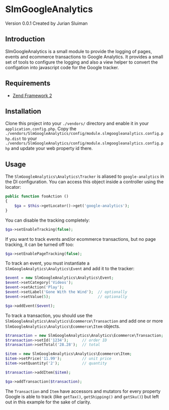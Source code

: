 SlmGoogleAnalytics
===
Version 0.0.1 Created by Jurian Sluiman

Introduction
---
SlmGoogleAnalytics is a small module to provide the logging of pages, events and
ecommerce transactions to Google Analytics. It provides a small set of tools to 
configure the logging and also a view helper to convert the configation into 
javascript code for the Google tracker.

Requirements
---
* [Zend Framework 2](https://github.com/zendframework/zf2)

Installation
---
Clone this project into your `./vendors/` directory and enable it in your
`application.config.php`. Copy the 
`./vendors/SlmGoogleAnalytics/config/module.slmgoogleanalytics.config.php.dist`
to your `./vendors/SlmGoogleAnalytics/config/module.slmgoogleanalytics.config.php`
and update your web property id there.

Usage
---
The `SlmGoogleAnalytics\Analytics\Tracker` is aliased to `google-analytics` in 
the DI configuration. You can access this object inside a controller using the
locator:

```php
public function fooAction ()
{
    $ga = $this->getLocator()->get('google-analytics');
}
```

You can disable the tracking completely:

```php
$ga->setEnableTracking(false);
```

If you want to track events and/or ecommerce transactions, but no page tracking,
it can be turned off too:

```php
$ga->setEnablePageTracking(false);
```

To track an event, you must instantiate a `SlmGoogleAnalytics\Analytics\Event`
and add it to the tracker:

```php
$event = new SlmGoogleAnalytics\Analytics\Event;
$event->setCategory('Videos');
$event->setAction('Play');
$event->setLabel('Gone With the Wind');  // optionally
$event->setValue(5);                     // optionally

$ga->addEvent($event);
```

To track a transaction, you should use the
`SlmGoogleAnalytics\Analytics\Ecommerce\Transaction` and add one or more
`SlmGoogleAnalytics\Analytics\Ecommerce\Item` objects.

```php
$transaction = new SlmGoogleAnalytics\Analytics\Ecommerce\Transaction;
$transaction->setId('1234');      // order ID
$transaction->setTotal('28.28');  // total

$item = new SlmGoogleAnalytics\Analytics\Ecommerce\Item;
$item->setPrice('11.99');         // unit price
$item->setQuantity('2');          // quantity

$transaction->addItem($item);

$ga->addTransaction($transaction);
```

The `Transaction` and `Item` have accessors and mutators for every property
Google is able to track (like `getTax()`, `getShipping()` and `getSku()`) but 
left out in this example for the sake of clarity.